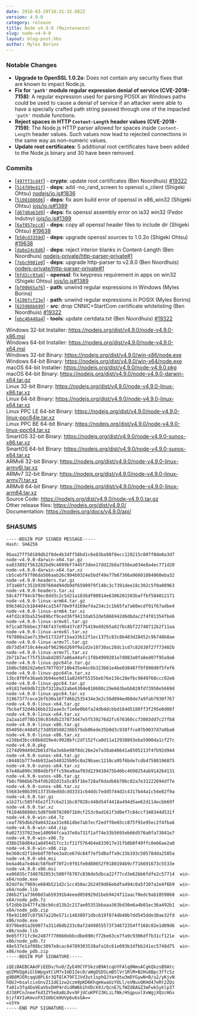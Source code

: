 ```yaml
---
date: 2018-03-28T16:31:32.882Z
version: 4.9.0
category: release
title: Node v4.9.0 (Maintenance)
slug: node-v4-9-0
layout: blog-post.hbs
author: Myles Borins
---
```


### Notable Changes

- **Upgrade to OpenSSL 1.0.2o**: Does not contain any security fixes that are known to impact Node.js.
- **Fix for `'path'` module regular expression denial of service (CVE-2018-7158)**: A regular expression used for parsing POSIX an Windows paths could be used to cause a denial of service if an attacker were able to have a specially crafted path string passed through one of the impacted `'path'` module functions.
- **Reject spaces in HTTP `Content-Length` header values (CVE-2018-7159)**: The Node.js HTTP parser allowed for spaces inside `Content-Length` header values. Such values now lead to rejected connections in the same way as non-numeric values.
- **Update root certificates**: 5 additional root certificates have been added to the Node.js binary and 30 have been removed.

### Commits

- [[`497ff3cd4f`](https://github.com/nodejs/node/commit/497ff3cd4f)] - **crypto**: update root certificates (Ben Noordhuis) [#19322](https://github.com/nodejs/node/pull/19322)
- [[`514709e41f`](https://github.com/nodejs/node/commit/514709e41f)] - **deps**: add -no_rand_screen to openssl s_client (Shigeki Ohtsu) [nodejs/io.js#1836](https://github.com/nodejs/io.js/pull/1836)
- [[`5108108606`](https://github.com/nodejs/node/commit/5108108606)] - **deps**: fix asm build error of openssl in x86_win32 (Shigeki Ohtsu) [iojs/io.js#1389](https://github.com/iojs/io.js/pull/1389)
- [[`d67d0a63d9`](https://github.com/nodejs/node/commit/d67d0a63d9)] - **deps**: fix openssl assembly error on ia32 win32 (Fedor Indutny) [iojs/io.js#1389](https://github.com/iojs/io.js/pull/1389)
- [[`6af057ecc8`](https://github.com/nodejs/node/commit/6af057ecc8)] - **deps**: copy all openssl header files to include dir (Shigeki Ohtsu) [#19638](https://github.com/nodejs/node/pull/19638)
- [[`b50cd3359d`](https://github.com/nodejs/node/commit/b50cd3359d)] - **deps**: upgrade openssl sources to 1.0.2o (Shigeki Ohtsu) [#19638](https://github.com/nodejs/node/pull/19638)
- [[`da6e24c8d6`](https://github.com/nodejs/node/commit/da6e24c8d6)] - **deps**: reject interior blanks in Content-Length (Ben Noordhuis) [nodejs-private/http-parser-private#1](https://github.com/nodejs-private/http-parser-private/pull/1)
- [[`7ebc9981e0`](https://github.com/nodejs/node/commit/7ebc9981e0)] - **deps**: upgrade http-parser to v2.8.0 (Ben Noordhuis) [nodejs-private/http-parser-private#1](https://github.com/nodejs-private/http-parser-private/pull/1)
- [[`6fd2cc93a6`](https://github.com/nodejs/node/commit/6fd2cc93a6)] - **openssl**: fix keypress requirement in apps on win32 (Shigeki Ohtsu) [iojs/io.js#1389](https://github.com/iojs/io.js/pull/1389)
- [[`bf00665af6`](https://github.com/nodejs/node/commit/bf00665af6)] - **path**: unwind regular expressions in Windows (Myles Borins)
- [[`4196fcf23e`](https://github.com/nodejs/node/commit/4196fcf23e)] - **path**: unwind regular expressions in POSIX (Myles Borins)
- [[`625986b699`](https://github.com/nodejs/node/commit/625986b699)] - **src**: drop CNNIC+StartCom certificate whitelisting (Ben Noordhuis) [#19322](https://github.com/nodejs/node/pull/19322)
- [[`ebc46448a4`](https://github.com/nodejs/node/commit/ebc46448a4)] - **tools**: update certdata.txt (Ben Noordhuis) [#19322](https://github.com/nodejs/node/pull/19322)

Windows 32-bit Installer: https://nodejs.org/dist/v4.9.0/node-v4.9.0-x86.msi \
Windows 64-bit Installer: https://nodejs.org/dist/v4.9.0/node-v4.9.0-x64.msi \
Windows 32-bit Binary: https://nodejs.org/dist/v4.9.0/win-x86/node.exe \
Windows 64-bit Binary: https://nodejs.org/dist/v4.9.0/win-x64/node.exe \
macOS 64-bit Installer: https://nodejs.org/dist/v4.9.0/node-v4.9.0.pkg \
macOS 64-bit Binary: https://nodejs.org/dist/v4.9.0/node-v4.9.0-darwin-x64.tar.gz \
Linux 32-bit Binary: https://nodejs.org/dist/v4.9.0/node-v4.9.0-linux-x86.tar.xz \
Linux 64-bit Binary: https://nodejs.org/dist/v4.9.0/node-v4.9.0-linux-x64.tar.xz \
Linux PPC LE 64-bit Binary: https://nodejs.org/dist/v4.9.0/node-v4.9.0-linux-ppc64le.tar.xz \
Linux PPC BE 64-bit Binary: https://nodejs.org/dist/v4.9.0/node-v4.9.0-linux-ppc64.tar.xz \
SmartOS 32-bit Binary: https://nodejs.org/dist/v4.9.0/node-v4.9.0-sunos-x86.tar.xz \
SmartOS 64-bit Binary: https://nodejs.org/dist/v4.9.0/node-v4.9.0-sunos-x64.tar.xz \
ARMv6 32-bit Binary: https://nodejs.org/dist/v4.9.0/node-v4.9.0-linux-armv6l.tar.xz \
ARMv7 32-bit Binary: https://nodejs.org/dist/v4.9.0/node-v4.9.0-linux-armv7l.tar.xz \
ARMv8 64-bit Binary: https://nodejs.org/dist/v4.9.0/node-v4.9.0-linux-arm64.tar.xz \
Source Code: https://nodejs.org/dist/v4.9.0/node-v4.9.0.tar.gz \
Other release files: https://nodejs.org/dist/v4.9.0/ \
Documentation: https://nodejs.org/docs/v4.9.0/api/

### SHASUMS

```
-----BEGIN PGP SIGNED MESSAGE-----
Hash: SHA256

9baa27ff50189db2f8de4b3dff58bd1c6e83ba98f8ecc128215c007f0de0a3d7  node-v4.9.0-darwin-x64.tar.gz
ea833892f563282bd9c4699bf7445f3dee17dd22b8a7556ea034e8a4ec771d20  node-v4.9.0-darwin-x64.tar.xz
cb5cebf97f06da566aab26c994b9324e5bdf49e77b67366a96601884860eba32  node-v4.9.0-headers.tar.gz
3f3a60fc351b9307604d94db9df6590979f148c3c7391dee18c302c5f0a08963  node-v4.9.0-headers.tar.xz
58c47ff94cb79ec8dd3c2c5d21a1836df00914e6306201503baffbf584012171  node-v4.9.0-linux-arm64.tar.gz
89b3462cb184404ca154f70e9fd169ef4a234c2c1b65fa7a60ecdf91f67adbe4  node-v4.9.0-linux-arm64.tar.xz
44fd2c83ba525e89bcf9ced36f9413dab52de5066942d6dbdac2f4f01354fbe6  node-v4.9.0-linux-armv6l.tar.gz
6f1ca87bbbec3746f437e9b437c8775419e49265a827bc8bf22748712b2f11aa  node-v4.9.0-linux-armv6l.tar.xz
f67808a2ae7c39e51732df15aa33b12f1ec1375c83c8b483d28452c9b748b8ae  node-v4.9.0-linux-armv7l.tar.gz
db73d54719c44eabf98296d269f9a1d2e10730ac28dc1cd7c82638f27f73402b  node-v4.9.0-linux-armv7l.tar.xz
2b71b7acf75f51babd2057a86a44afc1f8b4999201e7d083a0fa8ed07f95a9a6  node-v4.9.0-linux-ppc64le.tar.gz
1b8bc5882d2e6e5787f03f10b435e4ec6b323b61e4be038487f9f890d8f5fef6  node-v4.9.0-linux-ppc64le.tar.xz
13bc8f0fe36aeb3b94ee9d11a8249f5535beb76e136c28efbc9849768ccc02e6  node-v4.9.0-linux-ppc64.tar.gz
e91817e69db722bf3218a32abe6304e810680c29e663bebb028fd73950e5669d  node-v4.9.0-linux-ppc64.tar.xz
31967377cece1bfb30a16f7d6b2535434e3e2c56d894ed60de7a9fab7930f767  node-v4.9.0-linux-x64.tar.gz
7bcbaf32d4b16bb232aae3cf1e6e0b6fa24db4dcbbd164d5180ff3f295e0d08f  node-v4.9.0-linux-x64.tar.xz
2a2aa1df78b150c034db237873d47e5f539276d2fc676360cc73003dd7c27fb8  node-v4.9.0-linux-x86.tar.gz
854058c44845273d858560238b579ab06ede35b0d3c938ffce87b9037d7a0ba6  node-v4.9.0-linux-x86.tar.xz
e238bd3bcc60b8d29e4c9928bfc2df152fca0d11a12938893eba5900da1cf27c  node-v4.9.0.pkg
2274d99d49d2b01d76a3ebbe98f8dc26e2e7a38ab46641a8505213f4fb92d944  node-v4.9.0-sunos-x64.tar.gz
c84401b777e4b932ae540325b95c0a29baec1210ca95f6bde7cdb47580196875  node-v4.9.0-sunos-x64.tar.xz
67e40a890c3084dbf5ffc59ea9aaf03d229410475b40bc4698254ab914264131  node-v4.9.0-sunos-x86.tar.gz
fb8cf066bb7b4fdb202d15a5c85f16e728af6dadb6b70bc82a7e31222694df7e  node-v4.9.0-sunos-x86.tar.xz
55683e98b39513735dedddcdd3331c64ddc7edd5744d2c4317b44a1c54e82f9a  node-v4.9.0.tar.gz
a1b271c585f45e2f17c6a211bc87028c448d54f4418a494d5ae62d114ecbb69f  node-v4.9.0.tar.xz
f618460880dc5d8f9d07820071b9cf253c0ad161f3d0ef7c84ccf348344d531f  node-v4.9.0-win-x64.7z
ceaf785dbb29a0432aa31e861dbe7ab7ecf2edff0e03cc875f91e95ec2f4fba6  node-v4.9.0-win-x64.zip
6a027337023ee140094fcaa37e8a731f1af74e33b5695eb66d576a0fa73041e7  node-v4.9.0-win-x86.7z
d38b158d04a1a8454d17cc1cf11f576464e833017e31fb0b0f49ffc0e66ae2a0  node-v4.9.0-win-x86.zip
6e360cd2f18ebdf70fee3adce67dc84f7ef5d8affa9c15b193c50578dda2585a  node-v4.9.0-x64.msi
be4a46a7e464c58fbdf70f2c9f01fe0d80652f9180194b9cf716691673c5533e  node-v4.9.0-x86.msi
ea96035c7348702053c500ff6707c836de5dbca22f77cd3e62bb6fdfe2c57714  win-x64/node.exe
024df4c7969ce604b521d2c1cc450ac2b2459d66ebdfa494c0a5f207a2e4f6b9  win-x64/node.lib
286b2f1a73600d3ab59391b4eeed058929d1beb9424f12aac70edc9ab1059068  win-x64/node_pdb.7z
5f2dbb1b477fa36cb6cd13b2c217ae05351bbaaa363bd30e6a4b01ec36a492b1  win-x64/node_pdb.zip
f8e921807c07567a220e571c14838971dbc619f874db40b7dd545dde38ae32fd  win-x86/node.exe
0379be01a2b9077a311d6db233c0af2d49855573f34672354ff168c02e1d09d6  win-x86/node.lib
9e05ff71fc9e2487f770660ebbcdbe890cf72be63ce7fa9c9306df7b31cf121e  win-x86/node_pdb.7z
48e537e1af08bc3897e8cac64789303538afa16c61e093b1dfbb241ec5748d75  win-x86/node_pdb.zip
-----BEGIN PGP SIGNATURE-----

iQEzBAEBCAAdFiEEDv/hvO/ZyE49CYFSkzsB9AtcqUYFAlq8NmsACgkQkzsB9Atc
qUZMVQgAiGlbWpgatCiM7vImDIZec0/aWgDSDSLmB5lVr1RlM+B2Hs8Bpc3ffcSz
g9B8MJERcqqU8PL6r3QTQlK79FIJVd3ut1sphQJYa+Qtw3mDYGywN+B/u2/yKjvN
hQUJ+bsalcixGnvZ11dE1zw2czm9pKD6KhqmkwaUzYOLl/oVNuvQKHd47eRt2ZQs
fa01v3fq4Da9EaVbvDHP4rdidRW6b1hVDck9J/QcnE7LfWZd8AGZ3mFwkSyklp37
dJ38PCnJneefkdIZY5e8a8LOvv9FjUCuKPF23KLiLfNk/HSgpuvlXxWgjXQzcHGs
bjzfAYIaKmvoFXIG0bCm9UVp6u6sGA==
=s5Ym
-----END PGP SIGNATURE-----

```
